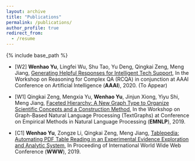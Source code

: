```yaml
---
layout: archive
title: "Publications"
permalink: /publications/
author_profile: true
redirect_from:
  - /resume
---
```


{% include base_path %}

* \[W2\] **Wenhao Yu**, Lingfei Wu, Shu Tao, Yu Deng, Qingkai Zeng, Meng Jiang, [Generating Helpful Responses for Intelligent Tech Support](), In the Workshop on Reasoning for Complex QA (RCQA) in conjunction at AAAI Conference on Artificial Intelligence (**AAAI**), 2020. (To Appear)

* \[W1\] Qingkai Zeng, Mengxia Yu, **Wenhao Yu**, Jinjun Xiong, Yiyu Shi, Meng Jiang, [Faceted Hierarchy: A New Graph Type to Organize Scientific Concepts and a Construction Method](https://www.aclweb.org/anthology/D19-5317.pdf), In the Workshop on Graph-Based Natural Language Processing (TextGraphs) at Conference on Empirical Methods in Natural Language Processing (**EMNLP**), 2019.

* \[C1\] **Wenhao Yu**, Zongze Li, Qingkai Zeng, Meng Jiang, [Tablepedia: Automating PDF Table Reading in an Experimental Evidence Exploration and Analytic System](https://dl.acm.org/citation.cfm?id=3314118), In Proceeding of International World Wide Web Conference (**WWW**), 2019.

